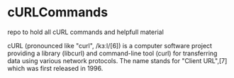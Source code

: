 # cURLCommands
repo to hold all cURL commands and helpfull material


cURL (pronounced like "curl", /kɜːl/[6]) is a computer software project providing a library (libcurl) and command-line tool (curl) for transferring data using various network protocols. The name stands for "Client URL",[7] which was first released in 1996.
